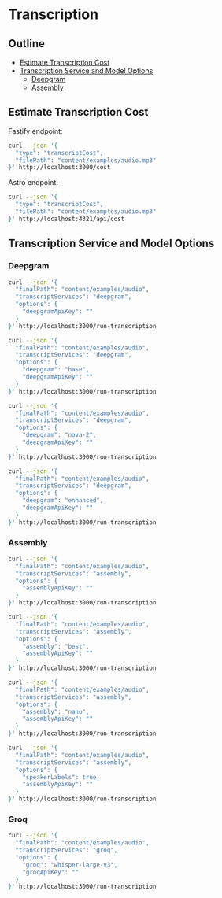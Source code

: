 # Transcription

## Outline

- [Estimate Transcription Cost](#estimate-transcription-cost)
- [Transcription Service and Model Options](#transcription-service-and-model-options)
  - [Deepgram](#deepgram)
  - [Assembly](#assembly)

## Estimate Transcription Cost

Fastify endpoint:

```bash
curl --json '{
  "type": "transcriptCost",
  "filePath": "content/examples/audio.mp3"
}' http://localhost:3000/cost
```

Astro endpoint:

```bash
curl --json '{
  "type": "transcriptCost",
  "filePath": "content/examples/audio.mp3"
}' http://localhost:4321/api/cost
```

## Transcription Service and Model Options

### Deepgram

```bash
curl --json '{
  "finalPath": "content/examples/audio",
  "transcriptServices": "deepgram",
  "options": {
    "deepgramApiKey": ""
  }
}' http://localhost:3000/run-transcription
```

```bash
curl --json '{
  "finalPath": "content/examples/audio",
  "transcriptServices": "deepgram",
  "options": {
    "deepgram": "base",
    "deepgramApiKey": ""
  }
}' http://localhost:3000/run-transcription
```

```bash
curl --json '{
  "finalPath": "content/examples/audio",
  "transcriptServices": "deepgram",
  "options": {
    "deepgram": "nova-2",
    "deepgramApiKey": ""
  }
}' http://localhost:3000/run-transcription
```

```bash
curl --json '{
  "finalPath": "content/examples/audio",
  "transcriptServices": "deepgram",
  "options": {
    "deepgram": "enhanced",
    "deepgramApiKey": ""
  }
}' http://localhost:3000/run-transcription
```

### Assembly

```bash
curl --json '{
  "finalPath": "content/examples/audio",
  "transcriptServices": "assembly",
  "options": {
    "assemblyApiKey": ""
  }
}' http://localhost:3000/run-transcription
```

```bash
curl --json '{
  "finalPath": "content/examples/audio",
  "transcriptServices": "assembly",
  "options": {
    "assembly": "best",
    "assemblyApiKey": ""
  }
}' http://localhost:3000/run-transcription
```

```bash
curl --json '{
  "finalPath": "content/examples/audio",
  "transcriptServices": "assembly",
  "options": {
    "assembly": "nano",
    "assemblyApiKey": ""
  }
}' http://localhost:3000/run-transcription
```

```bash
curl --json '{
  "finalPath": "content/examples/audio",
  "transcriptServices": "assembly",
  "options": {
    "speakerLabels": true,
    "assemblyApiKey": ""
  }
}' http://localhost:3000/run-transcription
```

### Groq

```bash
curl --json '{
  "finalPath": "content/examples/audio",
  "transcriptServices": "groq",
  "options": {
    "groq": "whisper-large-v3",
    "groqApiKey": ""
  }
}' http://localhost:3000/run-transcription
```